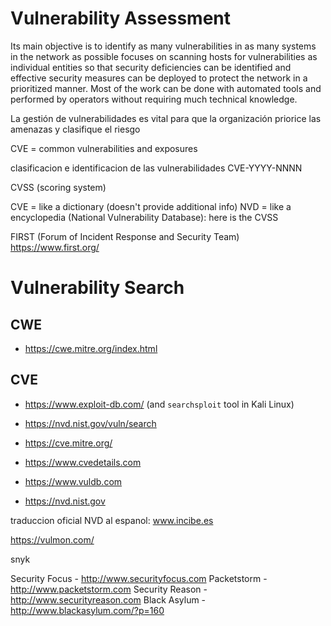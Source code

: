 # Vulnerability Assessment

Its main objective is to identify as many vulnerabilities in as many systems in the network as possible focuses on scanning hosts for vulnerabilities as individual entities so that security deficiencies can be identified and effective security measures can be deployed to protect the network in a prioritized manner. Most of the work can be done with automated tools and performed by operators without requiring much technical knowledge.


La gestión de vulnerabilidades es vital para que la organización priorice las amenazas y clasifique el riesgo



CVE = common vulnerabilities and exposures

clasificacion e identificacion de las vulnerabilidades
CVE-YYYY-NNNN 

CVSS (scoring system)


CVE = like a dictionary (doesn't provide additional info)
NVD = like a encyclopedia (National Vulnerability Database):
	here is the CVSS

FIRST (Forum of Incident Response and Security Team)
https://www.first.org/

# Vulnerability Search

## CWE
- <https://cwe.mitre.org/index.html>

## CVE
- <https://www.exploit-db.com/> (and `searchsploit` tool in Kali Linux)
- <https://nvd.nist.gov/vuln/search>
- <https://cve.mitre.org/>




- <https://www.cvedetails.com>
- <https://www.vuldb.com>
- <https://nvd.nist.gov>

traduccion oficial NVD al espanol: www.incibe.es

https://vulmon.com/

snyk


Security Focus - http://www.securityfocus.com
Packetstorm - http://www.packetstorm.com
Security Reason - http://www.securityreason.com
Black Asylum - http://www.blackasylum.com/?p=160








